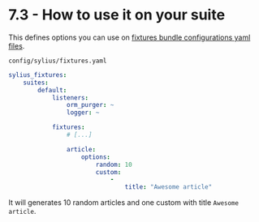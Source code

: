 # 7.3 - How to use it on your suite

This defines options you can use on [fixtures bundle configurations yaml files](https://github.com/Monofony/Monofony/blob/0.x/src/Monofony/Pack/CorePack/.recipe/config/sylius/fixtures.yaml).

`config/sylius/fixtures.yaml`
```yaml
sylius_fixtures:
    suites:
        default:
            listeners:
                orm_purger: ~
                logger: ~

            fixtures:
                # [...]

                article:
                    options:
                        random: 10
                        custom:
                            -
                                title: "Awesome article"
```

It will generates 10 random articles and one custom with title ``Awesome article``.

